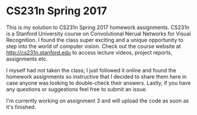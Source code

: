# CS231n Spring 2017

This is my solution to CS231n Spring 2017 homework assignments. CS231n is a Stanford University course on Convolutional Nerual Networks for Visual Recognition. I found the class super exciting and a unique opportunity to step into the world of computer vision. Check out the course website at http://cs231n.stanford.edu to access lecture videos, project reports, assignments etc.

I myself had not taken the class; I just followed it online and found the homework assignments so instructive that I decided to share them here in case anyone was looking to double-check their answers. Lastly, if you have any questions or suggestions feel free to submit an issue.

I'm currently working on assignment 3 and will upload the code as soon as it's finished.
